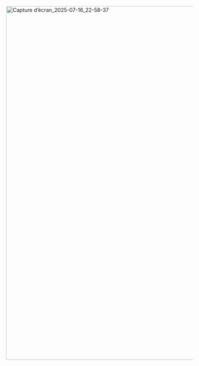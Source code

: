 <img width="1899" height="957" alt="Capture d’écran_2025-07-16_22-58-37" src="https://github.com/user-attachments/assets/9d657cbc-9523-4cf3-96dc-b0ff3916ec5b" />
